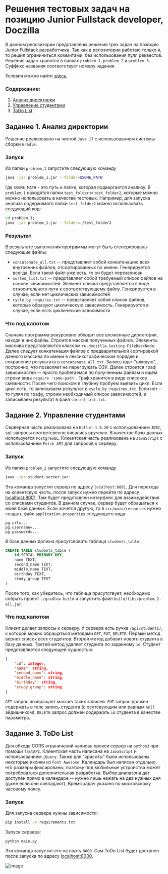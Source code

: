 
# Решения тестовых задач на позицию Junior Fullstack developer, Doczilla

В данном репозитории представлены решения трех задач на позицию Junior Fullstack разработчика. Так как в репозитории работаю только я, то решил ограничиться коммитами, без использования пулл реквестов. Решения задач хранятся в папках `problem_1`, `problem_2` и `problem_3`. Суффикс названия соответствует номеру задания.

Условия можно найти [здесь](https://candy-street-1b5.notion.site/Junior-0bfd0699f42245c59323e210f3bd121d).

### Содержание:

1. [Анализ директории](#задание-1-анализ-директории)
2. [Управление студентами](#задание-2-управление-студентами)
3. [ToDo List](#задание-3-todo-list)



## Задание 1. Анализ директории

Решение реализовано на чистой `Java 17` с использованием системы сборки `Gradle`. 

### Запуск
Из папки `problem_1` запустите следующую команду
```bash
java -jar problem_1.jar --folder=$SOME_PATH
```
где `$SOME_MATH` - это путь к папке, которая подвергается анализу. В `problem_1` находятся папки `test_folder` и `test_folder2`, которые можно можно использовать в качестве тестовых. Например, для запуска анализа содержимого папки `test_folder2` можно использовать следующий код:
```bash
cd problem_1;
java -jar problem_1.jar --folder=./test_folder2
```

### Результат
В результате выполнения программы могут быть сгенерированы следующие файлы:
- `concatenate_all.txt` -- представляет собой конкатенацию всех внутренних файлов, отсортированных по имени. Генерируется всегда. Если такой файл уже есть, то он будет перезаписан
- `sorted_list.txt` -- представляет собой требуемый список файлов на основе зависимостей. Элемент списка представляется в виде относительного пути к соответствующему файлу. Генерируется в случае, если нет циклических зависимостей
- `cycle_by_requires.txt` -- представляет собой список файлов, которые образуют циклическую зависимость. Генерируется в случае, если есть циклические зависимости

### Что под капотом
Сначала программа рекурсивно обходит все вложенные директории, находя в них файлы. Строится массив полученных файлов. Элементы массива представляются классом `ru.doczilla.testing.FileDescNode`. Далее следует конкатенация файлов с предварительной сортировкой данного массива по имени в лексикографическом порядке и сохранение результата в `concatenate_all.txt`. Запись идет "вживую", построчно, что позволяет не перегружать ОЗУ. Далее строится граф зависимостей -- просто пробегаемся по полученным файлам и ищем строки вида `require 'some-path'`. Граф хранится в виде списоков смежности. После чего поиском в глубину пробуем выявить цикл. Если цикл есть, то записываем результат в `cycle_by_requires.txt`. Если нет -- то гуляя по графу, строим необходимый список зависимостей, и записываем результат в файл `sorted_list.txt`.

## Задание 2. Управление студентами
Серверная часть реализована на `Kotlin 1.9.20` с использованием `JDBC`, sql-запросы соответсвенно писались вручную. В качестве базы данных используется `PostgreSQL`.
Клиентская часть реализована на `JavaScript` с использованием `Fetch API`  для запросов к серверу.

### Запуск
Из папки `problem_2` запустите следующую команду
```bash
java -jar student-server.jar
```
Эта команда запустит сервер по адресу `localhost:8001`. Для перехода на клиентскую часть, после запуск нужно перейти по адресу [localhost:8001](http://localhost:8001/). Там будет представлен интерфейс для взаимодействия со списками студентов. 
В данном случае, сервер будет обращаться к моей базе данных. Если хочется другую, то в `src/main/resources` нужно создать файл `application.properties` следующего вида:
```application.properties
pg.url=...
pg.username=...
pg.password=...
```
В базе данных должна присутсвовать таблица `students_table`:
```sql
CREATE TABLE students_table (
	id SERIAL PRIMARY KEY,
	name TEXT,
	second_name TEXT,
	middle_name TEXT,
	birthday TEXT,
	study_group TEXT
)
```
После того, как убедитесь, что таблица присутствует, необходимо собрать проект `./gradlew build` и запустить файл `build/libs/problem_2-all.jar`.

### Что под капотом
Клиент делает запросы к серверу. У сервера есть ручка `/api/students/`, к которой можно обращаться методами `GET`, `PUT`, `DELETE`. Первый метод вернет список всех студентов. Второй метод добавит нового студента в базу данных. Третий метод удаляет студента по заданному `id`.
Студент представляется следующей сущностью:
```json
{
	"id": integer,
	"name": string,
	"second_name": string,
	"middle_name": string,
	"birthday": string,
	"study_group": string
}
```
`GET` запрос возвращает массив таких записей. `PUT` запрос должен содержать в теле запись студента (с осутсвующим или равным `null` айдишником). `DELETE` запрос должен содержать `id` студента в качестве параметра.

## Задание 3. ToDo List
Для обхода CORS ограничений написан прокси сервер на `python3` при помощи `fastAPI`. Клиентская часть написана на `JavaScript` и использованием `jQuery`. Также для "красоты" были использованы некоторые иконки из `Font Awesome`. Календарь был написан отдельно, его размеры фиксированы, поэтому под мобильные устройства может потребоваться дополнительная разработка.
Выбор диапазона дат доступен прямо в календаре -- нужно лишь нажать на два нужных дня (даже если они совпадают).
Время задач указано по московскому часовому поясу.

### Запуск
Для запуска сервера нужны зависимости:
```bash
pip install -r requirements.txt
```
Запуск сервера:
```
python main.py
```
Эта команда запустит его на порту `8000`. Сам ToDo List будет доступен после запуска по адресу [localhost:8000](http://localhost:8000/).

![image](https://github.com/idfedorov09/doczilla_testing/assets/65663748/8f492b06-e04f-44ed-9ff6-7f36a5883bb6)

